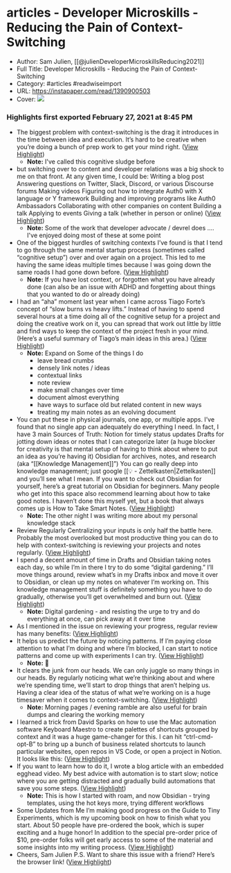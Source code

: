 # articles - Developer Microskills - Reducing the Pain of Context-Switching

- Author: Sam Julien, [[@julienDeveloperMicroskillsReducing2021]]
- Full Title: Developer Microskills - Reducing the Pain of Context-Switching
- Category: #articles #readwiseimport
- URL: https://instapaper.com/read/1390900503
- Cover: ![](https://readwise-assets.s3.amazonaws.com/static/images/article4.6bc1851654a0.png)

### Highlights first exported February 27, 2021 at 8:45 PM

- The biggest problem with context-switching is the drag it introduces in the time between idea and execution. It’s hard to be creative when you’re doing a bunch of prep work to get your mind right. ([View Highlight](https://instapaper.com/read/1390900503/15654854))
    - **Note:** I've called this cognitive sludge before
- but switching over to content and developer relations was a big shock to me on that front. At any given time, I could be:
  Writing a blog post
  Answering questions on Twitter, Slack, Discord, or various Discourse forums
  Making videos
  Figuring out how to integrate Auth0 with X language or Y framework
  Building and improving programs like Auth0 Ambassadors
  Collaborating with other companies on content
  Building a talk
  Applying to events
  Giving a talk (whether in person or online) ([View Highlight](https://instapaper.com/read/1390900503/15654865))
    - **Note:** Some of the work that developer advocate / devrel does 
      .... I've enjoyed doing most of these at some point
- One of the biggest hurdles of switching contexts I’ve found is that I tend to go through the same mental startup process (sometimes called “cognitive setup”) over and over again on a project. This led to me having the same ideas multiple times because I was going down the same roads I had gone down before. ([View Highlight](https://instapaper.com/read/1390900503/15654881))
    - **Note:** If you have lost context, or forgotten what you have already done (can also be an issue with ADHD and forgetting about things that you wanted to do or already doing)
- I had an “aha” moment last year when I came across Tiago Forte’s concept of “slow burns vs heavy lifts.” Instead of having to spend several hours at a time doing all of the cognitive setup for a project and doing the creative work on it, you can spread that work out little by little and find ways to keep the context of the project fresh in your mind. (Here’s a useful summary of Tiago’s main ideas in this area.) ([View Highlight](https://instapaper.com/read/1390900503/15654900))
    - **Note:** Expand on Some of the things I do 
      - leave bread crumbs 
      - densely link notes / ideas 
      - contextual links 
      - note review 
      - make small changes over time 
      - document almost everything 
      - have ways to surface old but related content in new ways 
      - treating my main notes as an evolving document
- You can put these in physical journals, one app, or multiple apps. I’ve found that no single app can adequately do everything I need. In fact, I have 3 main Sources of Truth:
  Notion for timely status updates
  Drafts for jotting down ideas or notes that I can categorize later (a huge blocker for creativity is that mental setup of having to think about where to put an idea as you’re having it)
  Obsidian for archives, notes, and research (aka “[[Knowledge Management]]”)
  You can go really deep into knowledge management; just google [[💡 - Zettelkasten|Zettelkasten]] and you’ll see what I mean. If you want to check out Obsidian for yourself, here’s a great tutorial on Obsidian for beginners. Many people who get into this space also recommend learning about how to take good notes. I haven’t done this myself yet, but a book that always comes up is How to Take Smart Notes. ([View Highlight](https://instapaper.com/read/1390900503/15654909))
    - **Note:** The other night I was writing more about my personal knowledge stack
- Review Regularly
  Centralizing your inputs is only half the battle here. Probably the most overlooked but most productive thing you can do to help with context-switching is reviewing your projects and notes regularly. ([View Highlight](https://instapaper.com/read/1390900503/15654912))
- I spend a decent amount of time in Drafts and Obsidian taking notes each day, so while I’m in there I try to do some “digital gardening.” I’ll move things around, review what’s in my Drafts inbox and move it over to Obsidian, or clean up my notes on whatever I’m working on. This knowledge management stuff is definitely something you have to do gradually, otherwise you’ll get overwhelmed and burn out. ([View Highlight](https://instapaper.com/read/1390900503/15654923))
    - **Note:** Digital gardening - and resisting the urge to try and do everything at once, can pick away at it over time
- As I mentioned in the issue on reviewing your progress, regular review has many benefits: ([View Highlight](https://instapaper.com/read/1390900503/15654926))
- It helps us predict the future by noticing patterns. If I’m paying close attention to what I’m doing and where I’m blocked, I can start to notice patterns and come up with experiments I can try. ([View Highlight](https://instapaper.com/read/1390900503/15654927))
    - **Note:** 👀
- It clears the junk from our heads. We can only juggle so many things in our heads. By regularly noticing what we’re thinking about and where we’re spending time, we’ll start to drop things that aren’t helping us. Having a clear idea of the status of what we’re working on is a huge timesaver when it comes to context-switching. ([View Highlight](https://instapaper.com/read/1390900503/15654933))
    - **Note:** Morning pages / evening ramble are also useful for brain dumps and clearing the working memory
- I learned a trick from David Sparks on how to use the Mac automation software Keyboard Maestro to create palettes of shortcuts grouped by context and it was a huge game-changer for this. I can hit “ctrl-cmd-opt-B” to bring up a bunch of business related shortcuts to launch particular websites, open repos in VS Code, or open a project in Notion. It looks like this: ([View Highlight](https://instapaper.com/read/1390900503/15654950))
- If you want to learn how to do it, I wrote a blog article with an embedded egghead video.
  My best advice with automation is to start slow; notice where you are getting distracted and gradually build automations that save you some steps. ([View Highlight](https://instapaper.com/read/1390900503/15654958))
    - **Note:** This is how I started with roam, and now Obsidian - trying templates, using the hot keys more, trying different workflows
- Some Updates from Me
  I’m making good progress on the Guide to Tiny Experiments, which is my upcoming book on how to finish what you start. About 50 people have pre-ordered the book, which is super exciting and a huge honor! In addition to the special pre-order price of $10, pre-order folks will get early access to some of the material and some insights into my writing process. ([View Highlight](https://instapaper.com/read/1390900503/15654961))
- Cheers,
  Sam Julien
  P.S. Want to share this issue with a friend? Here’s the browser link! ([View Highlight](https://instapaper.com/read/1390900503/15654964))

